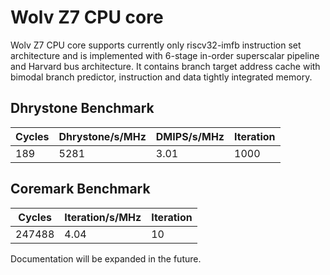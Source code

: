 # Wolv Z7 CPU core #

Wolv Z7 CPU core supports currently only riscv32-imfb instruction set architecture and is implemented with 6-stage in-order superscalar pipeline and Harvard bus architecture. It contains branch target address cache with bimodal branch predictor, instruction and data tightly integrated memory.

## Dhrystone Benchmark ##
| Cycles | Dhrystone/s/MHz | DMIPS/s/MHz | Iteration |
| ------ | --------------- | ----------- | --------- |
|    189 |            5281 |        3.01 |      1000 |

## Coremark Benchmark ##
| Cycles | Iteration/s/MHz | Iteration |
| ------ | --------------- | --------- |
| 247488 |            4.04 |        10 |

Documentation will be expanded in the future.
